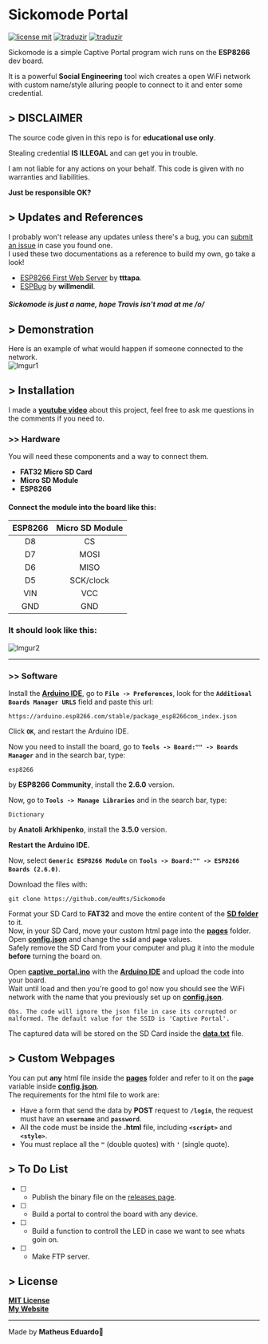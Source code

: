 # Sickomode Portal<br>
[![license mit](https://img.shields.io/badge/license-MIT-green)](LICENSE.md) [![traduzir](https://img.shields.io/badge/Traduzir-pt--BR-brightgreen)](README_ptBR.md) [![traduzir](https://img.shields.io/badge/Translate-en--US-blue)](README.md)<br>

Sickomode is a simple Captive Portal program wich runs on the **ESP8266** dev board.<br>

It is a powerful **Social Engineering** tool wich creates a open WiFi network with custom name/style alluring people to connect to it and enter some credential.<br>
## > DISCLAIMER<br>

The source code given in this repo is for **educational use only**.<br>

Stealing credential **IS ILLEGAL** and can get you in trouble.<br>

I am not liable for any actions on your behalf. This code is given with no warranties and liabilities.<br>

**Just be responsible OK?**<br>
## > Updates and References<br>
I probably won't release any updates unless there's a bug, you can [submit an issue](https://github.com/euMts/Sickomode/issues) in case you found one.<br>I used these two documentations as a reference to build my own, go take a look!<br>
- [ESP8266 First Web Server](https://tttapa.github.io/ESP8266/Chap10%20-%20Simple%20Web%20Server.html) by **tttapa**.<br>
- [ESPBug](https://github.com/willmendil/ESPBug) by **willmendil**.<br>

##### Sickomode is just a name, hope Travis isn't mad at me /o/<br>
## > Demonstration<br>
Here is an example of what would happen if someone connected to the network.<br>
![Imgur1](https://i.imgur.com/KAyL5Cw.gif)<br>

## > Installation<br>
I made a **[youtube video]()** about this project, feel free to ask me questions in the comments if you need to.<br>
### >> Hardware<br>
You will need these components and a way to connect them.<br>
- **FAT32 Micro SD Card**<br>
- **Micro SD Module**<br>
- **ESP8266**<br>

#### Connect the module into the board like this:<br>

| ESP8266 | Micro SD Module |
|:---:|:---:|
| D8 | CS |
| D7 | MOSI |
| D6 | MISO |
| D5 | SCK/clock |
| VIN | VCC |
| GND | GND |
### It should look like this:<br>
![Imgur2](https://i.imgur.com/JHkYb71.png)<br>

---
### >> Software<br>
Install the **[Arduino IDE](https://www.arduino.cc/en/software)**, go to **`File -> Preferences`**, look for the **`Additional Boards Manager URLS`** field and paste this url:
```
https://arduino.esp8266.com/stable/package_esp8266com_index.json
```
Click **`OK`**, and restart the Arduino IDE.<br>

Now you need to install the board, go to **`Tools -> Board:"" -> Boards Manager`** and in the search bar, type:
```
esp8266
```
by **ESP8266 Community**, install the **2.6.0** version.<br>

Now, go to **`Tools -> Manage Libraries`** and in the search bar, type:
```
Dictionary
```
by **Anatoli Arkhipenko**, install the **3.5.0** version.<br>

**Restart the Arduino IDE.**<br>

Now, select **`Generic ESP8266 Module`** on **`Tools -> Board:"" -> ESP8266 Boards (2.6.0)`**.<br>

Download the files with:
```
git clone https://github.com/euMts/Sickomode
```
Format your SD Card to **FAT32** and move the entire content of the **[SD folder](SD)** to it.<br>
Now, in your SD Card, move your custom html page into the **[pages](SD/pages)** folder.<br>Open **[config.json](SD/config.json)** and change the **`ssid`** and **`page`** values.<br>
Safely remove the SD Card from your computer and plug it into the module **before** turning the board on.<br>

Open **[captive_portal.ino](captive_portal/captive_portal.ino)** with the **[Arduino IDE](https://www.arduino.cc/en/software)** and upload the code into your board.<br>Wait until load and then you're good to go! now you should see the WiFi network with the name that you previously set up on **[config.json](SD/config.json)**.<br>

```Obs. The code will ignore the json file in case its corrupted or malformed. The default value for the SSID is 'Captive Portal'.```<br>

The captured data will be stored on the SD Card inside the **[data.txt](SD/data.txt)** file.<br>


## > Custom Webpages<br>
You can put **any** html file inside the **[pages](SD/pages)** folder and refer to it on the **`page`** variable inside **[config.json](SD/config.json)**.<br>
The requirements for the html file to work are:<br>
- Have a form that send the data by **POST** request to **`/login`**, the request must have an **`username`** and **`password`**.<br>
- All the code must be inside the **.html** file, including **`<script>`** and **`<style>`**.<br>
- You must replace all the **`"`** (double quotes) with **`'`** (single quote).<br>

## > To Do List<br>
- [ ] - Publish the binary file on the [releases page](https://github.com/euMts/Sickomode/releases).<br>
- [ ] - Build a portal to control the board with any device.<br>
- [ ] - Build a function to controll the LED in case we want to see whats goin on.<br>
- [ ] - Make FTP server.<br>
## > License
**[MIT License](LICENSE.md)**<br>**[My Website](https://www.matheus-eduardo.com.br)**<br>

---
Made by **Matheus Eduardo**👋